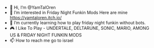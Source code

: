 - 👋 Hi, I’m @YamTalOren
- 👀 I’m interested in Friday Night Funkin Mods Here are mine https://yamtaloren.itch.io/
- 🌱 I’m currently learning how to play friday night funkin without bots.
- 🎮 I Like To Play - UNDERTALE, DELTARUNE, SONIC, MARIO, AMONG US & FRIDAY NIGHT FUNKIN MODS
- 📫 How to reach me go to israel

<!---
YamTalOren/YamTalOren is a ✨ special ✨ repository because its `README.md` (this file) appears on your GitHub profile.
You can click the Preview link to take a look at your changes.
--->
